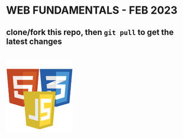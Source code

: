 # WEB FUNDAMENTALS - FEB 2023

## clone/fork this repo, then `git pull` to get the latest changes

<br/>

<img src="https://github.com/Alaa-1/git_assets/blob/main/web_fun_logos.png" alt="Coding Dojo Logo" width="180">
